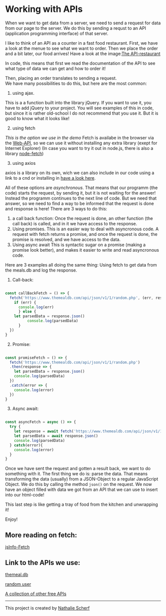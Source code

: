 # Working with APIs

When we want to get data from a server, we need to send a request for data from our page to the server. We do this by sending a requst to an  API (application programming interface) of that server. 

I like to think of an API as a counter in a fast food restaurant. First, we have a look at the menue to see what we want to order. Then we place the order and a bit later, our food arrives! 
Have a look at the image:[The API-restaurant](./API_GetBurger.png)

In code, this means that first we read the documentation of the API to see what type of data we can get and how to order it!

Then, placing an order translates to sending a request.  
We have many possibilities to do this, but here are the most common:
1. using ajax. 

This is a a function built into the library jQuery. If you want to use it, you have to add jQuery to your project.  You will see examples of this in code, but since it is rather old-school I do not recommend that you use it. But it is good to know what it looks like!

2. using fetch

*This is the option we use in the demo* 
Fetch is availabe in the browser via the [Web-API](https://developer.mozilla.org/en-US/docs/Web/API/Fetch_API), so we can use it without installing any extra library (exept for Internet Explorer) (In case you want to try it out in node.js, there is also a library [node-fetch](https://www.npmjs.com/package/node-fetch)) 

3. using axios

axios is a library on its own, wich we can also include in our code using a link to a cnd or installing in [have a look here](https://github.com/axios/axios).

All of these options are *asynchronous*. That means that our programm (the code) starts the request, by sending it, but it is not waiting for the answer! Instead the programm continues to the next line of code. But we need that answer, so we need to find a way to be informed that the request is done and response is here! 
There are 3 ways to do this: 
1. a call back function: 
Once the request is done, an other function (the call back) is called, and in it we have access to the response.
2. Using promises. 
This is an easier way to deal with asyncronous code. A request with fetch returns a promise, and once the request is done, the promise is resolved, and we have access to the data. 
3. Using async await
This is syntactic sugar on a promise (making a promise look better), and makes it easier to write and read asyncronous code. 

Here are 3 examples all doing the same thing: Using fetch to get data from the meals.db and log the response. 

1. Call-back: 

``` javaScript 

const callBackFetch = () => {
  fetch('https://www.themealdb.com/api/json/v1/1/random.php', (err, response)=> {
    if (err) { 
      console.log(err)
      } else {
    let parsedData = response.json()
          console.log(parsedData)
      }
  })
}

``` 

2. Promise: 

``` javaScript 

const promiseFetch = () => {
  fetch('https://www.themealdb.com/api/json/v1/1/random.php')
  .then(response => {
    let parsedData = response.json()
    console.log(parsedData)
  })
  .catch(error => {
    console.log(error)
  })
}

``` 

3. Async await: 

``` javaScript 

const asyncFetch = async () => {
  try {
    let response = await fetch('https://www.themealdb.com/api/json/v1/1/random.php')
    let parsedData = await response.json()
    console.log(parsedData)
  } catch(error){
    console.log(error)
  }
}

```

Once we have sent the request and gotten a result back, we want to do something with it. The first thing we do is: parse the data. That means transforming the data (usually) from a JSON-Object to a regular JavaScript Object. We do this by calling the method `json()` on the request. We now have an object filled with data we got from an API that we can use to insert into our html-code!  

This last step is like getting a tray of food from the kitchen and unwrapping it! 

Enjoy!

	
  
## More reading on fetch: 
[jsInfo-Fetch](https://javascript.info/fetch)

## Link to the APIs we use: 

[themeal.db](https://www.themealdb.com/api.php)

[random user](https://randomuser.me/documentation)

[A collection of other free APIs](https://www.programmableweb.com/category/random/api)


----
This project is created by [Nathalie Scherf](https://github.com/NathalieScherf)
